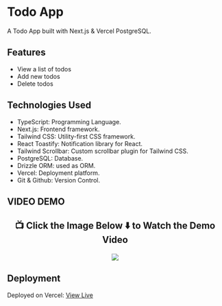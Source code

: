 # Todo App

A Todo App built with Next.js & Vercel PostgreSQL.

## Features

- View a list of todos
- Add new todos
- Delete todos

## Technologies Used

- TypeScript: Programming Language.
- Next.js: Frontend framework.
- Tailwind CSS: Utility-first CSS framework.
- React Toastify: Notification library for React.
- Tailwind Scrollbar: Custom scrollbar plugin for Tailwind CSS.
- PostgreSQL: Database.
- Drizzle ORM: used as ORM.
- Vercel: Deployment platform.
- Git & Github: Version Control.

## VIDEO DEMO

  <h2 align="center">📺 Click the Image Below ⬇️ to Watch the Demo Video </h2>  
  <h4 align="center">
  <a href="https://www.youtube.com/watch?v=dqJr7lnJcGs" target="_blank"><img src="https://img.youtube.com/vi/dqJr7lnJcGs/maxresdefault.jpg" /></a>
  </h4>

## Deployment

Deployed on Vercel: <a href="https://next-todo-app-nine-nu.vercel.app/"> View Live </a>
